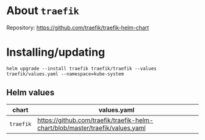 About `traefik`
===
Repository: https://github.com/traefik/traefik-helm-chart

Installing/updating
===

```shell
helm upgrade --install traefik traefik/traefik --values traefik/values.yaml --namespace=kube-system
```

Helm values
---

| chart     | values.yaml                                                                   |
|-----------|-------------------------------------------------------------------------------|
| `traefik` | https://github.com/traefik/traefik-helm-chart/blob/master/traefik/values.yaml |
